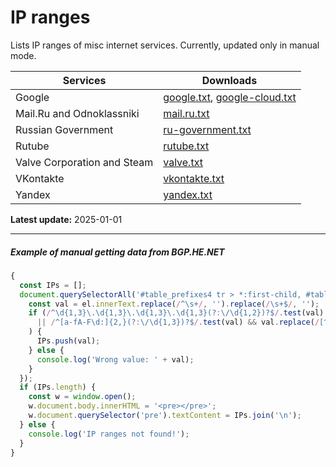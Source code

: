 # IP ranges

Lists IP ranges of misc internet services. Currently, updated only in manual mode.

| Services                    | Downloads                                                                                                                                                                                  |
| --------------------------- | ------------------------------------------------------------------------------------------------------------------------------------------------------------------------------------------ |
| Google                      | [google.txt](https://raw.githubusercontent.com/vattik/ipranges/main/google/google.txt), [google-cloud.txt](https://raw.githubusercontent.com/vattik/ipranges/main/google/google-cloud.txt) |
| Mail.Ru and Odnoklassniki   | [mail.ru.txt](https://raw.githubusercontent.com/vattik/ipranges/main/mail.ru/mail.ru.txt)                                                                                                  |
| Russian Government          | [ru-government.txt](https://raw.githubusercontent.com/vattik/ipranges/main/ru-government/ru-government.txt)                                                                                |
| Rutube                      | [rutube.txt](https://raw.githubusercontent.com/vattik/ipranges/main/rutube/rutube.txt)                                                                                                     |
| Valve Corporation and Steam | [valve.txt](https://raw.githubusercontent.com/vattik/ipranges/main/valve/valve.txt)                                                                                                        |
| VKontakte                   | [vkontakte.txt](https://raw.githubusercontent.com/vattik/ipranges/main/vkontakte/vkontakte.txt)                                                                                            |
| Yandex                      | [yandex.txt](https://raw.githubusercontent.com/vattik/ipranges/main/yandex/yandex.txt)                                                                                                     |

**Latest update:** 2025-01-01

---

##### Example of manual getting data from BGP.HE.NET

```javascript
{
  const IPs = [];
  document.querySelectorAll('#table_prefixes4 tr > *:first-child, #table_prefixes6 tr > *:first-child').forEach(function(el){
    const val = el.innerText.replace(/^\s+/, '').replace(/\s+$/, '');
    if (/^\d{1,3}\.\d{1,3}\.\d{1,3}\.\d{1,3}(?:\/\d{1,2})?$/.test(val) // IPv4
      || /^[a-fA-F\d:]{2,}(?:\/\d{1,3})?$/.test(val) && val.replace(/[^:]/g, '').length > 1 // IPv6
    ) {
      IPs.push(val);
    } else {
      console.log('Wrong value: ' + val);
    }
  });
  if (IPs.length) {
    const w = window.open();
    w.document.body.innerHTML = '<pre></pre>';
    w.document.querySelector('pre').textContent = IPs.join('\n');
  } else {
    console.log('IP ranges not found!');
  }
}
```
